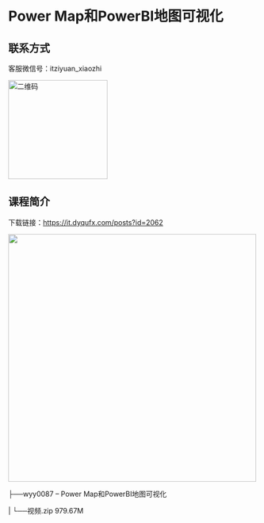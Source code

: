 # Power Map和PowerBI地图可视化

## 联系方式

客服微信号：itziyuan_xiaozhi

<img src="https://ziyuanyun.oss-cn-guangzhou.aliyuncs.com/common/20240614073449/666b82192834a.jpg" width="200" height="200" alt="二维码">

## 课程简介

下载链接：https://it.dyqufx.com/posts?id=2062

<img src="https://ziyuanyun.oss-cn-guangzhou.aliyuncs.com/yun/20240515183640/6644903878233.jpg" width="500" alt="">

  ├──wyy0087 &#8211; Power Map和PowerBI地图可视化

 | └──视频.zip 979.67M

  